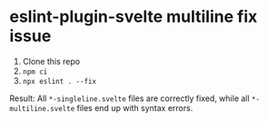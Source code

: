 # eslint-plugin-svelte multiline fix issue

1. Clone this repo
2. `npm ci`
3. `npx eslint . --fix`

Result: All `*-singleline.svelte` files are correctly fixed, while all `*-multiline.svelte` files end up with syntax errors.
